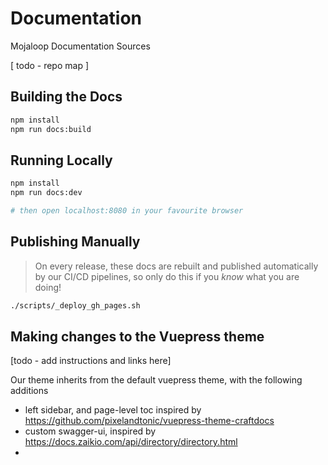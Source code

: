 # Documentation

Mojaloop Documentation Sources

[ todo - repo map ]

## 



## Building the Docs

```bash
npm install
npm run docs:build
```

## Running Locally

```bash
npm install
npm run docs:dev

# then open localhost:8080 in your favourite browser
```

## Publishing Manually

> On every release, these docs are rebuilt and published automatically by our CI/CD
> pipelines, so only do this if you _know_ what you are doing!


```bash
./scripts/_deploy_gh_pages.sh
```


## Making changes to the Vuepress theme

[todo - add instructions and links here]

Our theme inherits from the default vuepress theme, with the following additions

- left sidebar, and page-level toc inspired by https://github.com/pixelandtonic/vuepress-theme-craftdocs
- custom swagger-ui, inspired by https://docs.zaikio.com/api/directory/directory.html
- 